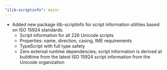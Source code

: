 ```yaml
---
"ilib-scriptinfo": major
---
```


- Added new package ilib-scriptinfo for script information utilities
  based on ISO 15924 standards.
  - Script information for all 226 Unicode scripts
  - Properties: name, direction, casing, IME requirements
  - TypeScript with full type safety
  - Zero external runtime dependencies; script information is derived at buildtime from
    the latest ISO 15924 script information from the Unicode organization
